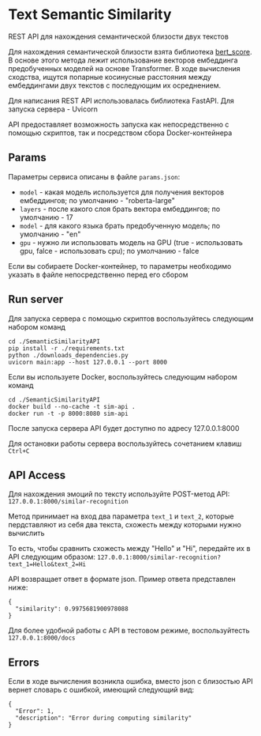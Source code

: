 # Text Semantic Similarity
REST API для нахождения семантической близости двух текстов

Для нахождения семантической близости взята библиотека [bert_score](https://github.com/Tiiiger/bert_score). В основе этого метода лежит использование векторов ембеддинга предобученных моделей на основе Transformer. В ходе вычисления сходства, ищутся попарные косинусные расстояния между ембеддингами двух текстов с последующим их осреднением.

Для написания REST API использовалась библиотека FastAPI. Для запуска сервера - Uvicorn

API предоставляет возможность запуска как непосредственно с помощью скриптов, так и посредством сбора Docker-контейнера



## Params
Параметры сервиса описаны в файле ```params.json```:

- ```model``` - какая модель используется для получения векторов ембеддингов; по умолчанию - "roberta-large"
- ```layers``` - после какого слоя брать вектора ембеддингов; по умолчанию - 17
- ```model``` - для какого языка брать предобученную модель; по умолчанию - "en"
- ```gpu``` - нужно ли использовать модель на GPU (true - использовать gpu, falce - использовать cpu); по умолчанию - falce

Если вы собираете Docker-контейнер, то параметры необходимо указать в файле непосредственно перед его сбором



## Run server
Для запуска сервера с помощью скриптов воспользуйтесь следующим набором команд
```
cd ./SemanticSimilarityAPI
pip install -r ./requirements.txt
python ./downloads_dependencies.py
uvicorn main:app --host 127.0.0.1 --port 8000
```

Если вы используете Docker, воспользуйтесь следующим набором команд
```
cd ./SemanticSimilarityAPI
docker build --no-cache -t sim-api .
docker run -t -p 8000:8080 sim-api
```

После запуска сервера API будет доступно по адресу 127.0.0.1:8000

Для остановки работы сервера воспользуйтесь сочетанием клавиш ```Ctrl+C```



## API Access
Для нахождения эмоций по тексту используйте POST-метод API: ```127.0.0.1:8000/similar-recognition```

Метод принимает на вход два параметра ```text_1``` и ```text_2```, которые пердставляют из себя два текста, схожесть между которыми нужно вычислить

То есть, чтобы сравнить схожесть между "Hello" и "Hi", передайте их в API следующим образом: ```127.0.0.1:8000/similar-recognition?text_1=Hello&text_2=Hi```

API возвращает ответ в формате json. Пример ответа представлен ниже:
```
{
  "similarity": 0.9975681900978088
}
```
Для более удобной работы с API в тестовом режиме, воспользуйтесть ```127.0.0.1:8000/docs```



## Errors
Если в ходе вычисления возникла ошибка, вместо json с близостью API вернет словарь с ошибкой, имеющий следующий вид:
```
{
  "Error": 1,
  "description": "Error during computing similarity"
}
```
